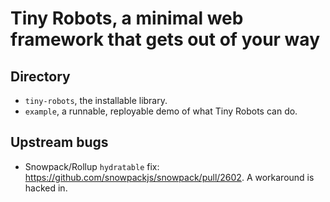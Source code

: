 # Tiny Robots, a minimal web framework that gets out of your way

## Directory

- `tiny-robots`, the installable library.
- `example`, a runnable, reployable demo of what Tiny Robots can do.

## Upstream bugs

- Snowpack/Rollup `hydratable` fix: https://github.com/snowpackjs/snowpack/pull/2602. A workaround is hacked in.
